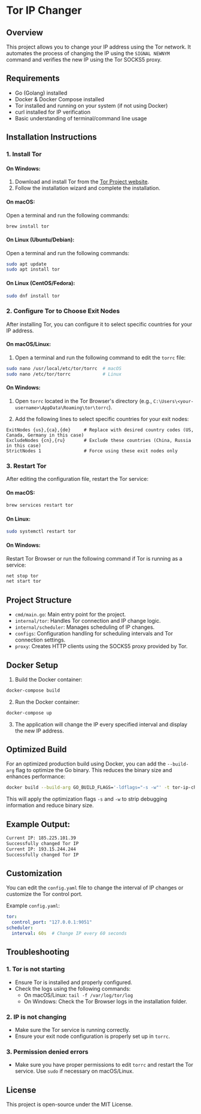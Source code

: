 
# Tor IP Changer

## Overview
This project allows you to change your IP address using the Tor network. It automates the process of changing the IP using the `SIGNAL NEWNYM` command and verifies the new IP using the Tor SOCKS5 proxy.

## Requirements
- Go (Golang) installed
- Docker & Docker Compose installed
- Tor installed and running on your system (if not using Docker)
- curl installed for IP verification
- Basic understanding of terminal/command line usage

## Installation Instructions

### 1. Install Tor

#### On Windows:
1. Download and install Tor from the [Tor Project website](https://www.torproject.org/download/).
2. Follow the installation wizard and complete the installation.

#### On macOS:
Open a terminal and run the following commands:

```bash
brew install tor
```

#### On Linux (Ubuntu/Debian):
Open a terminal and run the following commands:

```bash
sudo apt update
sudo apt install tor
```

#### On Linux (CentOS/Fedora):
```bash
sudo dnf install tor
```

### 2. Configure Tor to Choose Exit Nodes

After installing Tor, you can configure it to select specific countries for your IP address.

#### On macOS/Linux:
1. Open a terminal and run the following command to edit the `torrc` file:

```bash
sudo nano /usr/local/etc/tor/torrc  # macOS
sudo nano /etc/tor/torrc            # Linux
```

#### On Windows:
1. Open `torrc` located in the Tor Browser's directory (e.g., `C:\Users\<your-username>\AppData\Roaming\tor\torrc`).

2. Add the following lines to select specific countries for your exit nodes:

```plaintext
ExitNodes {us},{ca},{de}     # Replace with desired country codes (US, Canada, Germany in this case)
ExcludeNodes {cn},{ru}       # Exclude these countries (China, Russia in this case)
StrictNodes 1                # Force using these exit nodes only
```

### 3. Restart Tor

After editing the configuration file, restart the Tor service:

#### On macOS:
```bash
brew services restart tor
```

#### On Linux:
```bash
sudo systemctl restart tor
```

#### On Windows:
Restart Tor Browser or run the following command if Tor is running as a service:

```cmd
net stop tor
net start tor
```

## Project Structure

- `cmd/main.go`: Main entry point for the project.
- `internal/tor`: Handles Tor connection and IP change logic.
- `internal/scheduler`: Manages scheduling of IP changes.
- `configs`: Configuration handling for scheduling intervals and Tor connection settings.
- `proxy`: Creates HTTP clients using the SOCKS5 proxy provided by Tor.

## Docker Setup

1. Build the Docker container:
```bash
docker-compose build
```

2. Run the Docker container:
```bash
docker-compose up
```

3. The application will change the IP every specified interval and display the new IP address.

## Optimized Build

For an optimized production build using Docker, you can add the `--build-arg` flag to optimize the Go binary. This reduces the binary size and enhances performance:

```bash
docker build --build-arg GO_BUILD_FLAGS='-ldflags="-s -w"' -t tor-ip-changer .
```

This will apply the optimization flags `-s` and `-w` to strip debugging information and reduce binary size.

## Example Output:
```bash
Current IP: 185.225.101.39
Successfully changed Tor IP
Current IP: 193.15.244.244
Successfully changed Tor IP
```

## Customization

You can edit the `config.yaml` file to change the interval of IP changes or customize the Tor control port.

Example `config.yaml`:
```yaml
tor:
  control_port: "127.0.0.1:9051" 
scheduler:
  interval: 60s  # Change IP every 60 seconds
```

## Troubleshooting

### 1. Tor is not starting
- Ensure Tor is installed and properly configured.
- Check the logs using the following commands:
  - On macOS/Linux: `tail -f /var/log/tor/log`
  - On Windows: Check the Tor Browser logs in the installation folder.

### 2. IP is not changing
- Make sure the Tor service is running correctly.
- Ensure your exit node configuration is properly set up in `torrc`.

### 3. Permission denied errors
- Make sure you have proper permissions to edit `torrc` and restart the Tor service. Use `sudo` if necessary on macOS/Linux.

## License
This project is open-source under the MIT License.
